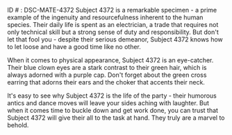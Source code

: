 ID # : DSC-MATE-4372
Subject 4372 is a remarkable specimen - a prime example of the ingenuity and resourcefulness inherent to the human species. Their daily life is spent as an electrician, a trade that requires not only technical skill but a strong sense of duty and responsibility. But don't let that fool you - despite their serious demeanor, Subject 4372 knows how to let loose and have a good time like no other.

When it comes to physical appearance, Subject 4372 is an eye-catcher. Their blue clown eyes are a stark contrast to their green hair, which is always adorned with a purple cap. Don't forget about the green cross earring that adorns their ears and the choker that accents their neck.

It's easy to see why Subject 4372 is the life of the party - their humorous antics and dance moves will leave your sides aching with laughter. But when it comes time to buckle down and get work done, you can trust that Subject 4372 will give their all to the task at hand. They truly are a marvel to behold.